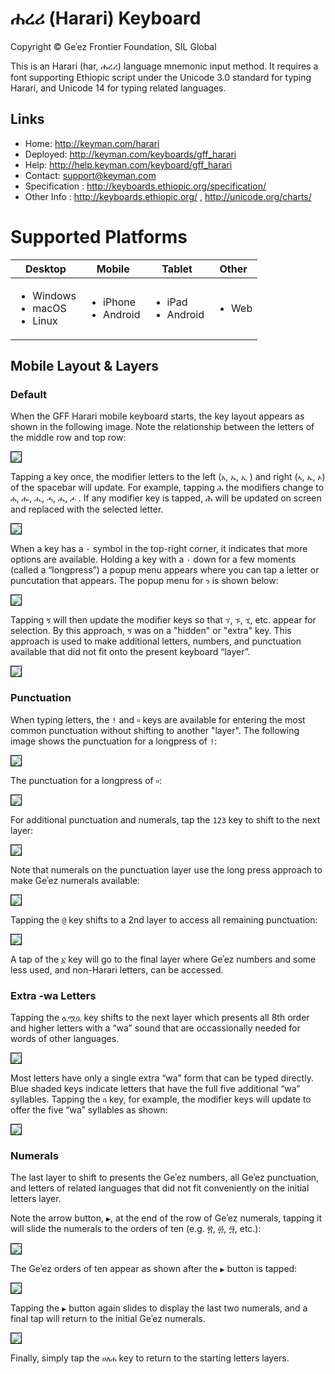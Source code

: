 # ሐረሪ (Harari) Keyboard

Copyright © Geʾez Frontier Foundation, SIL Global

This is an Harari (har, ሐረሪ) language mnemonic input method.  It requires a font supporting
Ethiopic script under the Unicode 3.0 standard for typing Harari, and Unicode 14 for typing
related languages.

## Links

 * Home:     <http://keyman.com/harari>
 * Deployed: <http://keyman.com/keyboards/gff_harari>
 * Help:     <http://help.keyman.com/keyboard/gff_harari>
 * Contact:  <support@keyman.com>
 * Specification :  http://keyboards.ethiopic.org/specification/
 * Other Info    :  http://keyboards.ethiopic.org/ , http://unicode.org/charts/

# Supported Platforms


 | Desktop | Mobile | Tablet | Other |
 |---------|--------|--------|-------|
 |<ul><li>Windows</li><li>macOS</li><li>Linux</li></ul>|<ul><li>iPhone</li><li>Android</li></ul>|<ul><li>iPad</li><li>Android</li></ul>|<ul><li>Web</li></ul>|



## Mobile Layout &amp; Layers

### Default

When the GFF Harari mobile keyboard starts, the key layout appears as shown in the following image.  Note the relationship between the letters of the middle row and top row:

<img src="source/help/images/gff_harari-default-1.jpeg" style="border: 1px solid black;"/>

Tapping a key once, the modifier letters to the left (`አ`, `ኡ`, `ኢ` ) and right  (`ኣ`, `ኤ`, `ኦ`) of the spacebar will update. For example, tapping `ሕ` the modifiers change to `ሐ`, `ሑ`, `ሒ`, `ሓ`, `ሔ`, `ሖ` .  If any modifier key is tapped, ሕ will be updated on screen and replaced with the selected letter.


<img src="source/help/images/gff_harari-default-2.jpeg" style="border: 1px solid black;"/>

When a key has a `·` symbol in the top-right corner, it indicates that more options are available. Holding a key with a `·` down for a few moments (called a “longpress”) a popup menu appears where you can tap a letter or puncutation that appears.  The popup menu for `ን` is shown below:

<img src="source/help/images/gff_harari-default-3.jpeg" style="border: 1px solid black;"/>

Tapping `ኝ` will then update the modifier keys so that `ኘ`, `ኙ`, `ኚ`, etc. appear for selection. By this approach, `ኝ` was on a "hidden" or "extra" key. This approach is used to make additional letters, numbers, and punctuation available that did not fit onto the present keyboard “layer”.

<img src="source/help/images/gff_harari-default-6.jpeg" style="border: 1px solid black;"/>

### Punctuation

When typing letters, the `!` and `።` keys are available for entering the most common punctuation without shifting to another "layer".  The following image shows the punctuation for a longpress of `!`:

<img src="source/help/images/gff_harari-default-4.jpeg" style="border: 1px solid black;"/>


The punctuation for a longpress of `።`:

<img src="source/help/images/gff_harari-default-5.jpeg" style="border: 1px solid black;"/>

For additional punctuation and numerals, tap the `123` key to shift to the next layer:

<img src="source/help/images/gff_harari-punctuation-1.jpeg" style="border: 1px solid black;"/>


Note that numerals on the punctuation layer use the long press approach to make Geʾez numerals available:

<img src="source/help/images/gff_harari-punctuation-2.jpeg" style="border: 1px solid black;"/>

Tapping the `@` key shifts to a 2nd layer to access all remaining punctuation:

<img src="source/help/images/gff_harari-punctuation-3.jpeg" style="border: 1px solid black;"/>

A tap of the `፩` key will go to the final layer where Geʾez numbers and some less used, and non-Harari letters, can be accessed.

### Extra -wa Letters

Tapping the `ሏሟሷ` key shifts to the next layer which presents all 8th order and higher letters with a “wa” sound that are occassionally needed for words of other languages.

<img src="source/help/images/gff_harari-labiovelar-1.jpeg" style="border: 1px solid black;"/>

Most letters have only a single extra “wa” form that can be typed directly.  Blue shaded keys indicate letters that have the full five additional “wa” syllables.  Tapping the `ጓ` key, for example, the modifier keys will update to offer the five “wa” syllables as shown:

<img src="source/help/images/gff_harari-labiovelar-2.jpeg" style="border: 1px solid black;"/>


### Numerals

The last layer to shift to presents the Geʾez numbers, all Geʾez punctuation, and letters of related languages that did not fit conveniently on the initial letters layer.

Note the arrow button, `▶`, at the end of the row of Geʾez numerals, tapping it will slide the numerals to the orders of ten (e.g. ፳, ፴, ፵, etc.):

<img src="source/help/images/gff_harari-extra-1.jpeg" style="border: 1px solid black;"/>

The Geʾez orders of ten appear as shown after the `▶` button is tapped:

<img src="source/help/images/gff_harari-extra-2.jpeg" style="border: 1px solid black;"/>

Tapping the `▶` button again slides to display the last two numerals, and a final tap will return to the initial Geʾez numerals.

<img src="source/help/images/gff_harari-extra-3.jpeg" style="border: 1px solid black;"/>

Finally, simply tap the `ሀለሐ` key to return to the starting letters layers.
